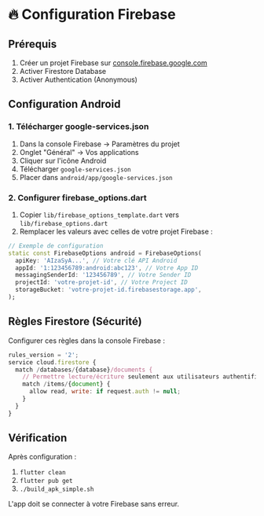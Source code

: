 # 🔥 Configuration Firebase

## Prérequis
1. Créer un projet Firebase sur [console.firebase.google.com](https://console.firebase.google.com)
2. Activer Firestore Database
3. Activer Authentication (Anonymous)

## Configuration Android

### 1. Télécharger google-services.json
1. Dans la console Firebase → Paramètres du projet
2. Onglet "Général" → Vos applications
3. Cliquer sur l'icône Android
4. Télécharger `google-services.json`
5. Placer dans `android/app/google-services.json`

### 2. Configurer firebase_options.dart
1. Copier `lib/firebase_options_template.dart` vers `lib/firebase_options.dart`
2. Remplacer les valeurs avec celles de votre projet Firebase :

```dart
// Exemple de configuration
static const FirebaseOptions android = FirebaseOptions(
  apiKey: 'AIzaSyA...', // Votre clé API Android
  appId: '1:123456789:android:abc123', // Votre App ID
  messagingSenderId: '123456789', // Votre Sender ID
  projectId: 'votre-projet-id', // Votre Project ID
  storageBucket: 'votre-projet-id.firebasestorage.app',
);
```

## Règles Firestore (Sécurité)

Configurer ces règles dans la console Firebase :

```javascript
rules_version = '2';
service cloud.firestore {
  match /databases/{database}/documents {
    // Permettre lecture/écriture seulement aux utilisateurs authentifiés
    match /items/{document} {
      allow read, write: if request.auth != null;
    }
  }
}
```

## Vérification

Après configuration :
1. `flutter clean`
2. `flutter pub get`
3. `./build_apk_simple.sh`

L'app doit se connecter à votre Firebase sans erreur.
